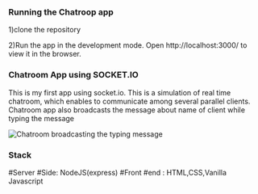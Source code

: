 ### Running the Chatroop app
1)clone the repository

2)Run the app in the development mode.
Open http://localhost:3000/ to view it in the browser.


### Chatroom App using SOCKET.IO

This is my first app using socket.io. This is a simulation of real time chatroom, which enables to communicate among several parallel clients.
Chatroom app also broadcasts the message about name of client while typing the message

![Chatroom broadcasting the typing message](https://i.ibb.co/stzTqSr/Screenshot-581.png)

### Stack

#Server #Side: NodeJS(express)
#Front #end : HTML,CSS,Vanilla Javascript
